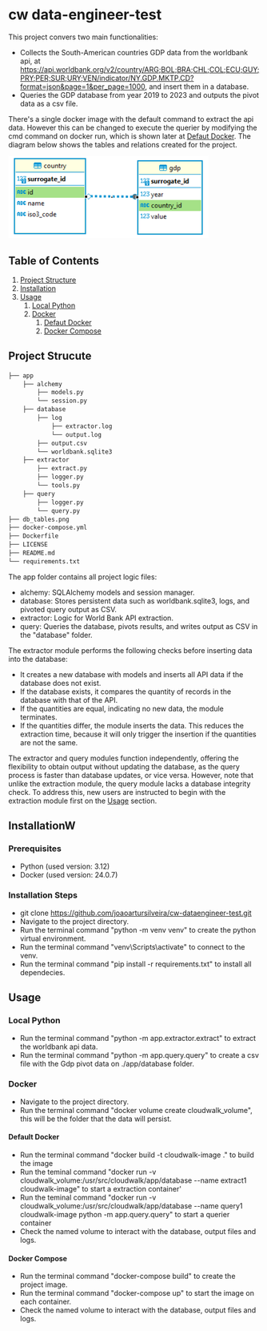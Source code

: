 # cw data-engineer-test

This project convers two main functionalities:
- Collects the South-American countries GDP data from the worldbank api, at https://api.worldbank.org/v2/country/ARG;BOL;BRA;CHL;COL;ECU;GUY;PRY;PER;SUR;URY;VEN/indicator/NY.GDP.MKTP.CD?format=json&page=1&per_page=1000, and insert them in a database.
- Queries the GDP database from year 2019 to 2023 and outputs the pivot data as a csv file.


There's a single docker image with the default command to extract the api data.
However this can be changed to execute the querier by modifying the cmd command on docker run, which is shown later at [Defaut Docker](#default-docker). The diagram below shows the tables and relations created for the project.
<p align="left">
  <img src="db_tables.png" width="400">
</p>



## Table of Contents
1. [Project Structure](#project-strucute)
2. [Installation](#installation)
3. [Usage](#usage)
    1. [Local Python](#local-python)
    2. [Docker](#docker)
        1. [Defaut Docker](#default-docker)
        2. [Docker Compose](#docker-compose)


## Project Strucute
```bash
├── app
    ├── alchemy
        ├── models.py
        └── session.py
    ├── database
        ├── log
            ├── extractor.log
            └── output.log
        ├── output.csv
        └── worldbank.sqlite3
    ├── extractor
        ├── extract.py
        ├── logger.py
        └── tools.py
    ├── query
        ├── logger.py
        └── query.py
├── db_tables.png
├── docker-compose.yml
├── Dockerfile
├── LICENSE
├── README.md
└── requirements.txt
```

The app folder contains all project logic files:
- alchemy: SQLAlchemy models and session manager.
- database: Stores persistent data such as worldbank.sqlite3, logs, and pivoted query output as CSV.
- extractor: Logic for World Bank API extraction.
- query: Queries the database, pivots results, and writes output as CSV in the "database" folder.

The extractor module performs the following checks before inserting data into the database:
- It creates a new database with models and inserts all API data if the database does not exist.
- If the database exists, it compares the quantity of records in the database with that of the API.
- If the quantities are equal, indicating no new data, the module terminates.
- If the quantities differ, the module inserts the data.
This reduces the extraction time, because it will only trigger the insertion if the quantities are not the same.


The extractor and query modules function independently, offering the flexibility to obtain output without updating the database, as the query process is faster than database updates, or vice versa. However, note that unlike the extraction module, the query module lacks a database integrity check. To address this, new users are instructed to begin with the extraction module first on the [Usage](#usage) section.

## InstallationW

### Prerequisites
- Python (used version: 3.12)
- Docker (used version: 24.0.7)


### Installation Steps
- git clone https://github.com/joaoartursilveira/cw-dataengineer-test.git
- Navigate to the project directory.
- Run the terminal command "python -m venv venv" to create the python virtual environment.
- Run the terminal command "venv\Scripts\activate" to connect to the venv.
- Run the terminal command "pip install -r requirements.txt" to install all dependecies.


## Usage

### Local Python
- Run the terminal command "python -m app.extractor.extract" to extract the worldbank api data.
- Run the terminal command "python -m app.query.query" to create a csv file with the Gdp pivot data on ./app/database folder.


### Docker
- Navigate to the project directory.
- Run the terminal command "docker volume create cloudwalk_volume", this will be the folder that the data will persist.

#### Default Docker
- Run the terminal command "docker build -t cloudwalk-image ." to build the image
- Run the teminal command "docker run -v cloudwalk_volume:/usr/src/cloudwalk/app/database --name extract1 cloudwalk-image" to start a extraction container'
- Run the teminal command "docker run -v cloudwalk_volume:/usr/src/cloudwalk/app/database --name query1 cloudwalk-image python -m app.query.query" to start a querier container
- Check the named volume to interact with the database, output files and logs.

#### Docker Compose
- Run the terminal command "docker-compose build" to create the project image.
- Run the terminal command "docker-compose up" to start the image on each container.
- Check the named volume to interact with the database, output files and logs.